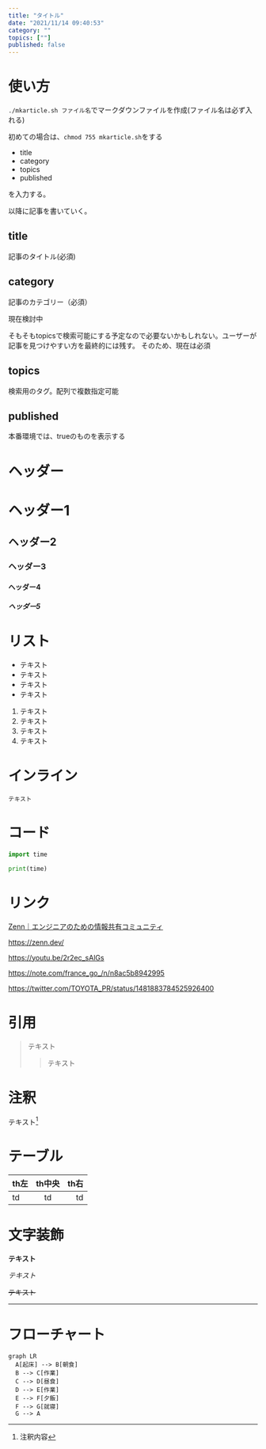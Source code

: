 ```yaml
---
title: "タイトル"
date: "2021/11/14 09:40:53"
category: ""
topics: [""]
published: false
---
```


# 使い方

`./mkarticle.sh ファイル名`でマークダウンファイルを作成(ファイル名は必ず入れる)

初めての場合は、`chmod 755 mkarticle.sh`をする

- title
- category
- topics
- published

を入力する。

以降に記事を書いていく。

## title
記事のタイトル(必須)

## category
記事のカテゴリー（必須）

現在検討中

そもそもtopicsで検索可能にする予定なので必要ないかもしれない。ユーザーが記事を見つけやすい方を最終的には残す。
そのため、現在は必須

## topics
検索用のタグ。配列で複数指定可能

## published
本番環境では、trueのものを表示する

# ヘッダー

# ヘッダー1
## ヘッダー2
### ヘッダー3
#### ヘッダー4
##### ヘッダー5

# リスト

- テキスト
- テキスト
- テキスト
- テキスト

1. テキスト
2. テキスト
3. テキスト
4. テキスト

# インライン

`テキスト`

# コード

```py:main.py
import time

print(time)
```

# リンク

[Zenn｜エンジニアのための情報共有コミュニティ](https://zenn.dev/)

https://zenn.dev/

https://youtu.be/2r2ec_sAlGs

https://note.com/france_go_/n/n8ac5b8942995

https://twitter.com/TOYOTA_PR/status/1481883784525926400


# 引用
> テキスト
>> テキスト

# 注釈

テキスト[^1]

[^1]: 注釈内容

# テーブル

| th左 | th中央 | th右 |
| :-- | :-: | --: |
| td | td | td |

# 文字装飾

**テキスト**

*テキスト*

~~テキスト~~

***

# フローチャート

```mermaid
graph LR
  A[起床] --> B[朝食]
  B --> C[作業]
  C --> D[昼食]
  D --> E[作業]
  E --> F[夕飯]
  F --> G[就寝]
  G --> A
```